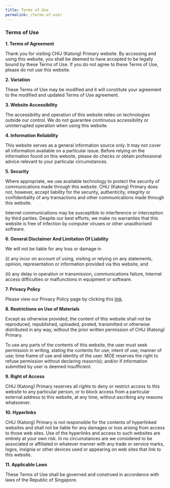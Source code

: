 ```yaml
---
title: Terms of Use
permalink: /terms-of-use/
---
```

### Terms of Use

**1\. Terms of Agreement**

Thank you for visiting CHIJ (Katong) Primary website. By accessing and using this website, you shall be deemed to have accepted to be legally bound by these Terms of Use. If you do not agree to these Terms of Use, please do not use this website.

  

**2\. Variation**

These Terms of Use may be modified and it will constitute your agreement to the modified and updated Terms of Use agreement.

  

**3\. Website Accessibility**

The accessibility and operation of this website relies on technologies outside our control. We do not guarantee continuous accessibility or uninterrupted operation when using this website.

  

**4\. Information Reliability**

This website serves as a general information source only. It may not cover all information available on a particular issue. Before relying on the information found on this website, please do checks or obtain professional advice relevant to your particular circumstances.

  

**5\. Security**

Where appropriate, we use available technology to protect the security of communications made through this website. CHIJ (Katong) Primary does not, however, accept liability for the security, authenticity, integrity or confidentiality of any transactions and other communications made through this website.

  

Internet communications may be susceptible to interference or interception by third parties. Despite our best efforts, we make no warranties that this website is free of infection by computer viruses or other unauthorised software.

  

**6\. General Disclaimer And Limitation Of Liability**

We will not be liable for any loss or damage in

(i) any incur on account of using, visiting or relying on any statements, opinion, representation or information provided via this website, and

(ii) any delay in operation or transmission, communications failure, Internet access difficulties or malfunctions in equipment or software.

  

**7\. Privacy Policy**

Please view our Privacy Policy page by clicking this [link](https://staging.dv22qe1j6nsk1.amplifyapp.com/privacy/).

  

**8\. Restrictions on Use of Materials**

Except as otherwise provided, the content of this website shall not be reproduced, republished, uploaded, posted, transmitted or otherwise distributed in any way, without the prior written permission of CHIJ (Katong) Primary.

  

To use any parts of the contents of this website, the user must seek permission in writing, stating the contents for use; intent of use; manner of use; time frame of use and identity of the user. MOE reserves the right to refuse permission without declaring reason(s); and/or if information submitted by user is deemed insufficient.

  

**9\. Right of Access**

CHIJ (Katong) Primary reserves all rights to deny or restrict access to this website to any particular person, or to block access from a particular external address to this website, at any time, without ascribing any reasons whatsoever.

  

**10\. Hyperlinks**

CHIJ (Katong) Primary is not responsible for the contents of hyperlinked websites and shall not be liable for any damages or loss arising from access to those web sites. Use of the hyperlinks and access to such websites are entirely at your own risk. In no circumstances are we considered to be associated or affiliated in whatever manner with any trade or service marks, logos, insignia or other devices used or appearing on web sites that link to this website.

  

**11\. Applicable Laws**

These Terms of Use shall be governed and construed in accordance with laws of the Republic of Singapore.